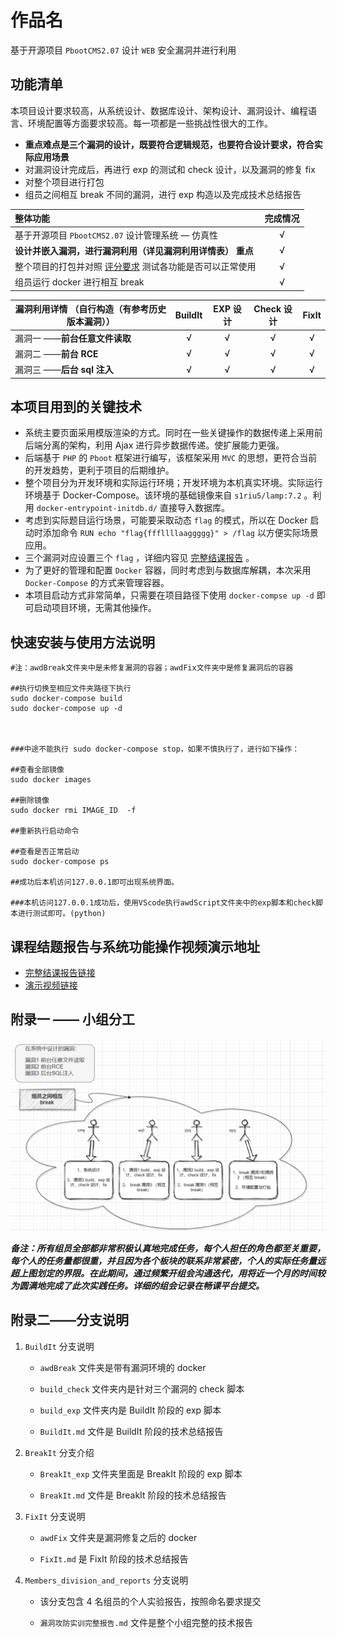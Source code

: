 # 作品名

基于开源项目 `PbootCMS2.07` 设计 `WEB` 安全漏洞并进行利用

## 功能清单

本项目设计要求较高，从系统设计、数据库设计、架构设计、漏洞设计、编程语言、环境配置等方面要求较高。每一项都是一些挑战性很大的工作。

- **重点难点是三个漏洞的设计，既要符合逻辑规范，也要符合设计要求，符合实际应用场景**
- 对漏洞设计完成后，再进行 exp 的测试和 check 设计，以及漏洞的修复 fix
- 对整个项目进行打包
- 组员之间相互 break 不同的漏洞，进行 exp 构造以及完成技术总结报告

| 整体功能                                                     | 完成情况 |
| :----------------------------------------------------------- | :------: |
| 基于开源项目 `PbootCMS2.07` 设计管理系统 — 仿真性            |    √     |
| **设计并嵌入漏洞，进行漏洞利用（详见漏洞利用详情表）**  **重点** |    √     |
| 整个项目的打包并对照 [评分要求](https://c4pr1c3.github.io/cuc-wiki/cp/assessment.html) 测试各功能是否可以正常使用 |    √     |
| 组员运行 docker 进行相互 break                               |    √     |

| 漏洞利用详情  （自行构造（有参考历史版本漏洞）） | BuildIt | EXP 设计 | Check 设计 | FixIt |
| ------------------------------------------------ | :-----: | :------: | :--------: | :---: |
| 漏洞一 ——**前台任意文件读取**                    |    √    |    √     |     √      |   √   |
| 漏洞二 ——**前台 RCE**                            |    √    |    √     |     √      |   √   |
| 漏洞三 ——**后台 sql 注入**                       |    √    |    √     |     √      |   √   |

## 本项目用到的关键技术

*  系统主要页面采用模版渲染的方式。同时在一些关键操作的数据传递上采用前后端分离的架构，利用 Ajax 进行异步数据传递。使扩展能力更强。
*  后端基于 `PHP` 的 `Pboot` 框架进行编写，该框架采用 `MVC` 的思想，更符合当前的开发趋势，更利于项目的后期维护。
*  整个项目分为开发环境和实际运行环境；开发环境为本机真实环境。实际运行环境基于 Docker-Compose。该环境的基础镜像来自 `s1riu5/lamp:7.2` 。利用 `docker-entrypoint-initdb.d/` 直接导入数据库。
*  考虑到实际题目运行场景，可能要采取动态 `flag` 的模式，所以在 Docker 启动时添加命令 `RUN echo "flag{fffllllaaggggg}" > /flag` 以方便实际场景应用。
*  三个漏洞对应设置三个 `flag` ，详细内容见 [完整结课报告](https://github.com/Daytoyecho/Summer-Class-Group12/blob/Members_division_and_reports/Members_division_and_reports/%E6%BC%8F%E6%B4%9E%E6%94%BB%E9%98%B2%E5%AE%9E%E8%AE%AD%E5%AE%8C%E6%95%B4%E6%8A%A5%E5%91%8A.md) 。
*  为了更好的管理和配置 `Docker` 容器，同时考虑到与数据库解耦，本次采用 `Docker-Compose` 的方式来管理容器。
*  本项目启动方式非常简单，只需要在项目路径下使用 `docker-compse up -d` 即可启动项目环境，无需其他操作。

## 快速安装与使用方法说明

```shell
#注：awdBreak文件夹中是未修复漏洞的容器；awdFix文件夹中是修复漏洞后的容器

##执行切换至相应文件夹路径下执行
sudo docker-compose build 
sudo docker-compose up -d 



###中途不能执行 sudo docker-compose stop，如果不慎执行了，进行如下操作：

##查看全部镜像
sudo docker images

##删除镜像
sudo docker rmi IMAGE_ID  -f

##重新执行启动命令

##查看是否正常启动
sudo docker-compose ps

##成功后本机访问127.0.0.1即可出现系统界面。

###本机访问127.0.0.1成功后，使用VScode执行awdScript文件夹中的exp脚本和check脚本进行测试即可。(python)
```

## 课程结题报告与系统功能操作视频演示地址

- [完整结课报告链接](https://github.com/Daytoyecho/Summer-Class-Group12/blob/Members_division_and_reports/Members_division_and_reports/%E6%BC%8F%E6%B4%9E%E6%94%BB%E9%98%B2%E5%AE%9E%E8%AE%AD%E5%AE%8C%E6%95%B4%E6%8A%A5%E5%91%8A.md)
- [演示视频链接](https://www.bilibili.com/video/BV1ya411M7c1/)

## 附录一 —— 小组分工 

![division](img/division_github.png)

***备注：所有组员全部都非常积极认真地完成任务，每个人担任的角色都至关重要，每个人的任务量都很重，并且因为各个板块的联系非常紧密，个人的实际任务量远超上图划定的界限。在此期间，通过频繁开组会沟通迭代，用将近一个月的时间较为圆满地完成了此次实践任务。详细的组会记录在畅课平台提交。***

## 附录二——分支说明

1. `BuildIt` 分支说明

   - `awdBreak` 文件夹是带有漏洞环境的 docker

   - `build_check` 文件夹内是针对三个漏洞的 check 脚本

   - `build_exp` 文件夹内是 BuildIt 阶段的 exp 脚本

   - `BuildIt.md` 文件是 BuildIt 阶段的技术总结报告

2. `BreakIt` 分支介绍

   - `BreakIt_exp` 文件夹里面是 BreakIt 阶段的 exp 脚本

   - `BreakIt.md` 文件是 BreakIt 阶段的技术总结报告

3. `FixIt` 分支说明
   - `awdFix` 文件夹是漏洞修复之后的 docker
   
   - `FixIt.md` 是 FixIt 阶段的技术总结报告
   
4. `Members_division_and_reports` 分支说明

   - 该分支包含 4 名组员的个人实验报告，按照命名要求提交

   - `漏洞攻防实训完整报告.md` 文件是整个小组完整的技术报告
